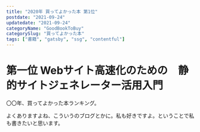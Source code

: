```yaml
---
title: "2020年 買ってよかった本 第1位"
postdate: "2021-09-24"
updatedate: "2021-09-24"
categoryName: "GoodBookToBuy"
categorySlug: "買ってよかった本"
tags: ["書籍", "gatsby", "ssg", "contentful"]
---
```


# 第一位 Webサイト高速化のための　静的サイトジェネレーター活用入門

〇〇年、買ってよかった本ランキング。

よくありますよね、こういうのブログとかに。私も好きですよ。ということで私も書きたいと思います。